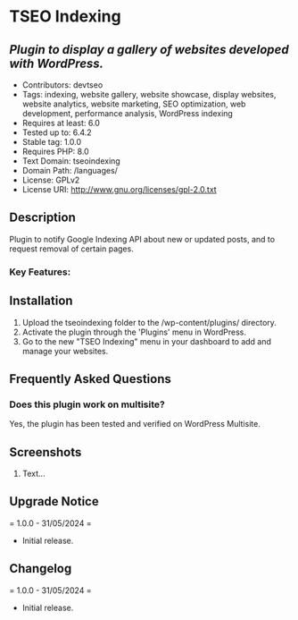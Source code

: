 # TSEO Indexing

## *Plugin to display a gallery of websites developed with WordPress.*

* Contributors: devtseo
* Tags: indexing, website gallery, website showcase, display websites, website analytics, website marketing, SEO optimization, web development, performance analysis, WordPress indexing
* Requires at least: 6.0
* Tested up to: 6.4.2
* Stable tag: 1.0.0
* Requires PHP: 8.0
* Text Domain: tseoindexing
* Domain Path: /languages/
* License: GPLv2
* License URI: http://www.gnu.org/licenses/gpl-2.0.txt

## Description

Plugin to notify Google Indexing API about new or updated posts, and to request removal of certain pages.

### Key Features:


## Installation

1. Upload the tseoindexing folder to the /wp-content/plugins/ directory.
2. Activate the plugin through the 'Plugins' menu in WordPress.
3. Go to the new "TSEO Indexing" menu in your dashboard to add and manage your websites.

## Frequently Asked Questions

### Does this plugin work on multisite?
Yes, the plugin has been tested and verified on WordPress Multisite.

## Screenshots

1. Text...

## Upgrade Notice

= 1.0.0 - 31/05/2024 =
* Initial release.

## Changelog

= 1.0.0 - 31/05/2024 =
* Initial release.